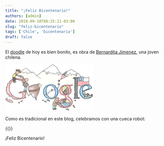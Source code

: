 ```yaml
---
title: "¡Feliz Bicentenario!"
authors: [admin]
date: 2010-09-18T08:25:11-03:00
slug: "feliz-bicentenario"
tags: ['Chile', 'bicentenario']
draft: false
---
```


El [doodle](http://www.google.com/logos/) de hoy es bien bonito, es obra
de [Bernardita Jimenez](http://www.fotos.emol.com/?F_ID=942979), una
joven chilena.

![](d4g_chile10-hp.gif)

Como es tradicional en este blog, celebramos con una cueca robot:

{{<youtube DDTXZnNEW10>}}   

¡Feliz Bicentenario!

